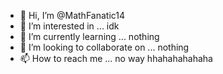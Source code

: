- 👋 Hi, I’m @MathFanatic14
- 👀 I’m interested in ... idk
- 🌱 I’m currently learning ... nothing
- 💞️ I’m looking to collaborate on ... nothing
- 📫 How to reach me ... no way hhahahahahaha

<!---
MathFanatic14/MathFanatic14 is a ✨ special ✨ repository because its `README.md` (this file) appears on your GitHub profile.
You can click the Preview link to take a look at your changes.
--->

